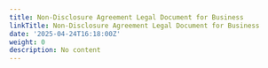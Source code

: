 ```yaml
---
title: Non-Disclosure Agreement Legal Document for Business
linkTitle: Non-Disclosure Agreement Legal Document for Business
date: '2025-04-24T16:18:00Z'
weight: 0
description: No content
---
```



